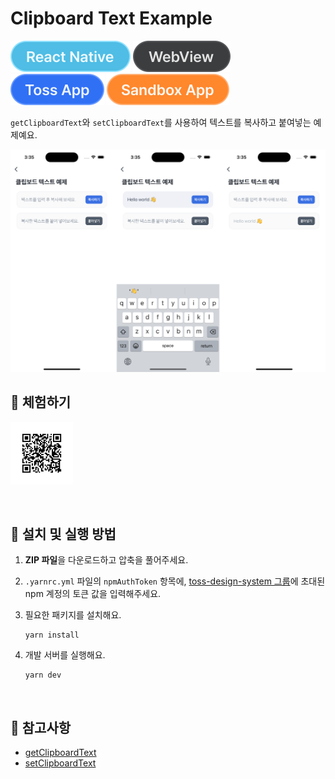 # Clipboard Text Example

![React Native](../assets/tags/tag-react-native.svg)
![WebView](../assets/tags/tag-webview.svg)
![Toss App](../assets/tags/tag-toss-app.svg)
![Sandbox App](../assets/tags/tag-sandbox-app.svg)

`getClipboardText`와 `setClipboardText`를 사용하여 텍스트를 복사하고 붙여넣는 예제예요.

<img src="../assets/examples/with-clipboard-text-example-image.png" ait="example image" width="1010px"/>

<br />

## 📲 체험하기

<img src="../assets/qr-codes/with-clipboard-text-qr-code.svg" ait="qr code" width="100px" />&nbsp;

<br />

## 🚀 설치 및 실행 방법

1. **ZIP 파일**을 다운로드하고 압축을 풀어주세요.

2. `.yarnrc.yml` 파일의 `npmAuthToken` 항목에, [toss-design-system 그룹](https://tossmini-docs.toss.im/tds-react-native/setup-npm/)에 초대된 npm 계정의 토큰 값을 입력해주세요.

3. 필요한 패키지를 설치해요.

   ```
   yarn install
   ```

4. 개발 서버를 실행해요.

   ```
   yarn dev
   ```

<br />

## 📌 참고사항

- [getClipboardText](https://developers-apps-in-toss.toss.im/bedrock/reference/framework/%ED%81%B4%EB%A6%BD%EB%B3%B4%EB%93%9C/getClipboardText.html)
- [setClipboardText](https://developers-apps-in-toss.toss.im/bedrock/reference/framework/%ED%81%B4%EB%A6%BD%EB%B3%B4%EB%93%9C/setClipboardText.html)
